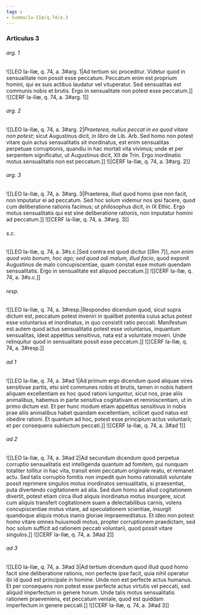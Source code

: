 ```yaml
---
tags : 
- Summa/Ia-IIæ/q.74/a.3
---
```


### Articulus 3

###### arg. 1
![[LEO Ia-IIæ, q. 74, a. 3#arg. 1|Ad tertium sic proceditur. Videtur quod in sensualitate non possit esse peccatum. Peccatum enim est proprium homini, qui ex suis actibus laudatur vel vituperatur. Sed sensualitas est communis nobis et brutis. Ergo in sensualitate non potest esse peccatum.]]
![[CERF Ia-IIæ, q. 74, a. 3#arg. 1]]

###### arg. 2
![[LEO Ia-IIæ, q. 74, a. 3#arg. 2|*Praeterea, nullus peccat in eo quod vitare non potest*; sicut Augustinus dicit, in libro de Lib. Arb. Sed homo non potest vitare quin actus sensualitatis sit inordinatus, est enim sensualitas perpetuae corruptionis, quandiu in hac mortali vita vivimus; unde et per serpentem significatur, ut Augustinus dicit, XII de Trin. Ergo inordinatio motus sensualitatis non est peccatum.]]
![[CERF Ia-IIæ, q. 74, a. 3#arg. 2]]

###### arg. 3
![[LEO Ia-IIæ, q. 74, a. 3#arg. 3|Praeterea, illud quod homo ipse non facit, non imputatur ei ad peccatum. Sed hoc solum videmur nos ipsi facere, quod cum deliberatione rationis facimus; ut philosophus dicit, in IX Ethic. Ergo motus sensualitatis qui est sine deliberatione rationis, non imputatur homini ad peccatum.]]
![[CERF Ia-IIæ, q. 74, a. 3#arg. 3]]

###### s.c.
![[LEO Ia-IIæ, q. 74, a. 3#s.c.|Sed contra est quod dicitur [[Rm 7]], *non enim quod volo bonum, hoc ago; sed quod odi malum, illud facio*, quod exponit Augustinus de malo concupiscentiae, quam constat esse motum quendam sensualitatis. Ergo in sensualitate est aliquod peccatum.]]
![[CERF Ia-IIæ, q. 74, a. 3#s.c.]]

###### resp.
![[LEO Ia-IIæ, q. 74, a. 3#resp.|Respondeo dicendum quod, sicut supra dictum est, peccatum potest inveniri in qualibet potentia cuius actus potest esse voluntarius et inordinatus, in quo consistit ratio peccati. Manifestum est autem quod actus sensualitatis potest esse voluntarius, inquantum sensualitas, idest appetitus sensitivus, nata est a voluntate moveri. Unde relinquitur quod in sensualitate possit esse peccatum.]]
![[CERF Ia-IIæ, q. 74, a. 3#resp.]]

###### ad 1
![[LEO Ia-IIæ, q. 74, a. 3#ad 1|Ad primum ergo dicendum quod aliquae vires sensitivae partis, etsi sint communes nobis et brutis, tamen in nobis habent aliquam excellentiam ex hoc quod rationi iunguntur, sicut nos, prae aliis animalibus, habemus in parte sensitiva cogitativam et reminiscentiam, ut in primo dictum est. Et per hunc modum etiam appetitus sensitivus in nobis prae aliis animalibus habet quandam excellentiam, scilicet quod natus est obedire rationi. Et quantum ad hoc, potest esse principium actus voluntarii; et per consequens subiectum peccati.]]
![[CERF Ia-IIæ, q. 74, a. 3#ad 1]]

###### ad 2
![[LEO Ia-IIæ, q. 74, a. 3#ad 2|Ad secundum dicendum quod perpetua corruptio sensualitatis est intelligenda quantum ad fomitem, qui nunquam totaliter tollitur in hac vita, transit enim peccatum originale reatu, et remanet actu. Sed talis corruptio fomitis non impedit quin homo rationabili voluntate possit reprimere singulos motus inordinatos sensualitatis, si praesentiat, puta divertendo cogitationem ad alia. Sed dum homo ad aliud cogitationem divertit, potest etiam circa illud aliquis inordinatus motus insurgere, sicut cum aliquis transfert cogitationem suam a delectabilibus carnis, volens concupiscentiae motus vitare, ad speculationem scientiae, insurgit quandoque aliquis motus inanis gloriae impraemeditatus. Et ideo non potest homo vitare omnes huiusmodi motus, propter corruptionem praedictam, sed hoc solum sufficit ad rationem peccati voluntarii, quod possit vitare singulos.]]
![[CERF Ia-IIæ, q. 74, a. 3#ad 2]]

###### ad 3
![[LEO Ia-IIæ, q. 74, a. 3#ad 3|Ad tertium dicendum quod illud quod homo facit sine deliberatione rationis, non perfecte ipse facit, quia nihil operatur ibi id quod est principale in homine. Unde non est perfecte actus humanus. Et per consequens non potest esse perfecte actus virtutis vel peccati, sed aliquid imperfectum in genere horum. Unde talis motus sensualitatis rationem praeveniens, est peccatum veniale, quod est quiddam imperfectum in genere peccati.]]
![[CERF Ia-IIæ, q. 74, a. 3#ad 3]]

